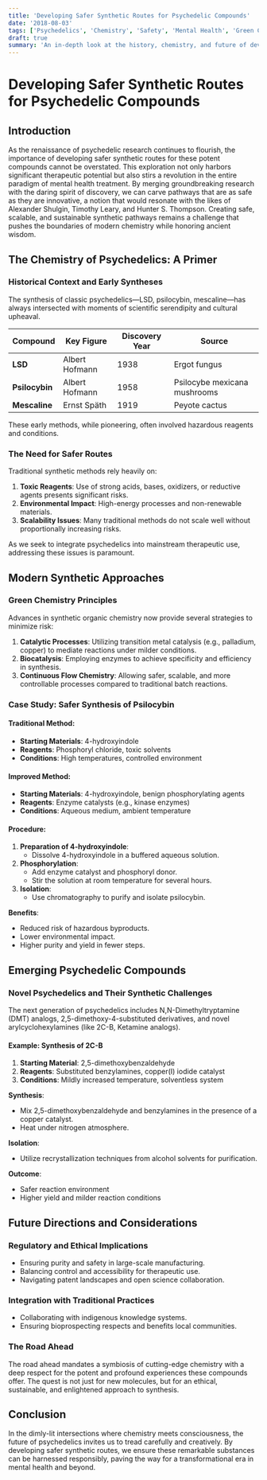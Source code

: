 ```yaml
---
title: 'Developing Safer Synthetic Routes for Psychedelic Compounds'
date: '2018-08-03'
tags: ['Psychedelics', 'Chemistry', 'Safety', 'Mental Health', 'Green Chemistry']
draft: true
summary: 'An in-depth look at the history, chemistry, and future of developing safer synthetic routes for psychedelic compounds, '
---
```


# Developing Safer Synthetic Routes for Psychedelic Compounds

## Introduction

As the renaissance of psychedelic research continues to flourish, the importance of developing safer synthetic routes for these potent compounds cannot be overstated. This exploration not only harbors significant therapeutic potential but also stirs a revolution in the entire paradigm of mental health treatment. By merging groundbreaking research with the daring spirit of discovery, we can carve pathways that are as safe as they are innovative, a notion that would resonate with the likes of Alexander Shulgin, Timothy Leary, and Hunter S. Thompson. Creating safe, scalable, and sustainable synthetic pathways remains a challenge that pushes the boundaries of modern chemistry while honoring ancient wisdom.

## The Chemistry of Psychedelics: A Primer

### Historical Context and Early Syntheses

The synthesis of classic psychedelics—LSD, psilocybin, mescaline—has always intersected with moments of scientific serendipity and cultural upheaval.

| Compound        | Key Figure       | Discovery Year | Source                      |
| --------------- | ---------------- | -------------- | --------------------------- |
| **LSD**         | Albert Hofmann   | 1938           | Ergot fungus                |
| **Psilocybin**  | Albert Hofmann   | 1958           | Psilocybe mexicana mushrooms|
| **Mescaline**   | Ernst Späth      | 1919           | Peyote cactus               |

These early methods, while pioneering, often involved hazardous reagents and conditions.

### The Need for Safer Routes

Traditional synthetic methods rely heavily on:

1. **Toxic Reagents**: Use of strong acids, bases, oxidizers, or reductive agents presents significant risks.
2. **Environmental Impact**: High-energy processes and non-renewable materials.
3. **Scalability Issues**: Many traditional methods do not scale well without proportionally increasing risks.

As we seek to integrate psychedelics into mainstream therapeutic use, addressing these issues is paramount.

## Modern Synthetic Approaches

### Green Chemistry Principles

Advances in synthetic organic chemistry now provide several strategies to minimize risk:

1. **Catalytic Processes**: Utilizing transition metal catalysis (e.g., palladium, copper) to mediate reactions under milder conditions.
2. **Biocatalysis**: Employing enzymes to achieve specificity and efficiency in synthesis.
3. **Continuous Flow Chemistry**: Allowing safer, scalable, and more controllable processes compared to traditional batch reactions.

### Case Study: Safer Synthesis of Psilocybin

#### Traditional Method:
- **Starting Materials**: 4-hydroxyindole
- **Reagents**: Phosphoryl chloride, toxic solvents
- **Conditions**: High temperatures, controlled environment

#### Improved Method:
- **Starting Materials**: 4-hydroxyindole, benign phosphorylating agents
- **Reagents**: Enzyme catalysts (e.g., kinase enzymes)
- **Conditions**: Aqueous medium, ambient temperature

#### Procedure:

1. **Preparation of 4-hydroxyindole**:
    - Dissolve 4-hydroxyindole in a buffered aqueous solution.
2. **Phosphorylation**:
    - Add enzyme catalyst and phosphoryl donor.
    - Stir the solution at room temperature for several hours.
3. **Isolation**:
    - Use chromatography to purify and isolate psilocybin.

**Benefits**:
- Reduced risk of hazardous byproducts.
- Lower environmental impact.
- Higher purity and yield in fewer steps.

## Emerging Psychedelic Compounds

### Novel Psychedelics and Their Synthetic Challenges

The next generation of psychedelics includes N,N-Dimethyltryptamine (DMT) analogs, 2,5-dimethoxy-4-substituted derivatives, and novel arylcyclohexylamines (like 2C-B, Ketamine analogs).

#### Example: Synthesis of 2C-B

1. **Starting Material**: 2,5-dimethoxybenzaldehyde
2. **Reagents**: Substituted benzylamines, copper(I) iodide catalyst
3. **Conditions**: Mildly increased temperature, solventless system

**Synthesis**:
- Mix 2,5-dimethoxybenzaldehyde and benzylamines in the presence of a copper catalyst.
- Heat under nitrogen atmosphere.

**Isolation**:
- Utilize recrystallization techniques from alcohol solvents for purification.

**Outcome**:
- Safer reaction environment
- Higher yield and milder reaction conditions

## Future Directions and Considerations

### Regulatory and Ethical Implications

- Ensuring purity and safety in large-scale manufacturing.
- Balancing control and accessibility for therapeutic use.
- Navigating patent landscapes and open science collaboration.

### Integration with Traditional Practices

- Collaborating with indigenous knowledge systems.
- Ensuring bioprospecting respects and benefits local communities.

### The Road Ahead

The road ahead mandates a symbiosis of cutting-edge chemistry with a deep respect for the potent and profound experiences these compounds offer. The quest is not just for new molecules, but for an ethical, sustainable, and enlightened approach to synthesis.

## Conclusion

In the dimly-lit intersections where chemistry meets consciousness, the future of psychedelics invites us to tread carefully and creatively. By developing safer synthetic routes, we ensure these remarkable substances can be harnessed responsibly, paving the way for a transformational era in mental health and beyond.